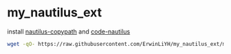 # my_nautilus_ext
install [nautilus-copypath](https://github.com/ronen25/nautilus-copypath) and [code-nautilus](https://github.com/harry-cpp/code-nautilus)

```bash
wget -qO- https://raw.githubusercontent.com/ErwinLiYH/my_nautilus_ext/main/install.sh | bash
```
